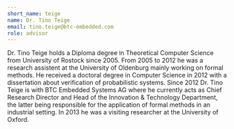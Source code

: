```yaml
---
short_name: teige
name: Dr. Tino Teige
email: tino.teige@btc-embedded.com
role: advisor
---
```


Dr. Tino Teige holds a Diploma degree in Theoretical Computer Science from University of Rostock since 2005. From 2005 to 2012 he was a research assistent at the University of Oldenburg mainly working on formal methods. He received a doctoral degree in Computer Science in 2012 with a dissertation about verification of probabilistic systems. Since 2012 Dr. Tino Teige is with BTC Embedded Systems AG where he currently acts as Chief Research Director and Head of the Innovation & Technology Department, the latter being responsible for the application of formal methods in an industrial setting. In 2013 he was a visiting researcher at the University of Oxford.